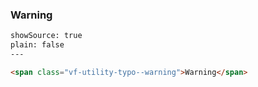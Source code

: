 ### Warning

```html
showSource: true
plain: false
---

<span class="vf-utility-typo--warning">Warning</span>

  
```
